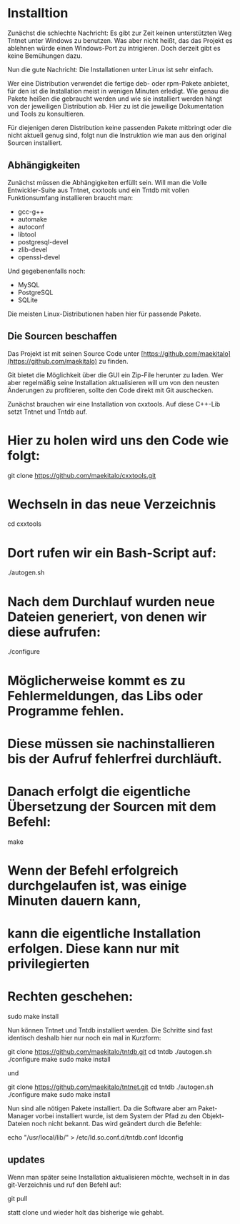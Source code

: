
# Installtion #

Zunächst die schlechte Nachricht: Es gibt zur Zeit keinen unterstützten Weg
Tntnet unter Windows zu benutzen. Was aber nicht heißt, das das Projekt es
ablehnen würde einen Windows-Port zu intrigieren. Doch derzeit gibt es keine
Bemühungen dazu.

Nun die gute Nachricht: Die Installationen unter Linux ist sehr einfach.

Wer eine Distribution verwendet die fertige deb- oder rpm-Pakete anbietet, für
den ist die Installation meist in wenigen Minuten erledigt. Wie genau die Pakete
heißen die gebraucht werden und wie sie installiert werden hängt von der
jeweiligen Distribution ab. Hier zu ist die jeweilige Dokumentation und Tools
zu konsultieren.

Für diejenigen deren Distribution keine passenden Pakete mitbringt oder die
nicht aktuell genug sind, folgt nun die Instruktion wie man aus den original
Sourcen installiert.

## Abhängigkeiten ##

Zunächst müssen die Abhängigkeiten erfüllt sein. Will man die Volle
Entwickler-Suite aus Tntnet, cxxtools und ein Tntdb mit vollen Funktionsumfang
installieren braucht man:

* gcc-g++
* automake
* autoconf
* libtool
* postgresql-devel
* zlib-devel
* openssl-devel

Und gegebenenfalls noch:

* MySQL
* PostgreSQL
* SQLite

Die meisten Linux-Distributionen haben hier für passende Pakete.

## Die Sourcen beschaffen ##

Das Projekt ist mit seinen Source Code unter
[https://github.com/maekitalo](https://github.com/maekitalo) zu finden.

Git bietet die Möglichkeit über die GUI ein Zip-File herunter zu laden. Wer
aber regelmäßig seine Installation aktualisieren will um von den neusten
Änderungen zu profitieren, sollte den Code direkt mit Git auschecken.

Zunächst brauchen wir eine Installation von cxxtools. Auf diese C++-Lib setzt
Tntnet und Tntdb auf.

 # Hier zu holen wird uns den Code wie folgt:
 git clone https://github.com/maekitalo/cxxtools.git

 # Wechseln in das neue Verzeichnis
 cd cxxtools

 # Dort rufen wir ein Bash-Script auf:
 ./autogen.sh

 # Nach dem Durchlauf wurden neue Dateien generiert, von denen wir diese aufrufen:
 ./configure

 # Möglicherweise kommt es zu Fehlermeldungen, das Libs oder Programme fehlen.
 # Diese müssen sie nachinstallieren bis der Aufruf fehlerfrei durchläuft.
 # Danach erfolgt die eigentliche Übersetzung der Sourcen mit dem Befehl:
 make

 # Wenn der Befehl erfolgreich durchgelaufen ist, was einige Minuten dauern kann,
 # kann die eigentliche Installation erfolgen. Diese kann nur mit privilegierten
 # Rechten geschehen:
 sudo make install


Nun können Tntnet und Tntdb installiert werden. Die Schritte sind fast identisch
deshalb hier nur noch ein mal in Kurzform:


 git clone https://github.com/maekitalo/tntdb.git
 cd tntdb
 ./autogen.sh
 ./configure
 make
 sudo make install

und

 git clone https://github.com/maekitalo/tntnet.git
 cd tntdb
 ./autogen.sh
 ./configure
 make
 sudo make install

Nun sind alle nötigen Pakete installiert. Da die Software aber am Paket-Manager
vorbei installiert wurde, ist dem System der Pfad zu den Objekt-Dateien noch
nicht bekannt. Das wird geändert durch die Befehle:

 echo "/usr/local/lib/" > /etc/ld.so.conf.d/tntdb.conf
 ldconfig


## updates ##

Wenn man später seine Installation aktualisieren möchte, wechselt in in das
git-Verzeichnis und ruf den Befehl auf:

 git pull

statt clone und wieder holt das bisherige wie gehabt.

